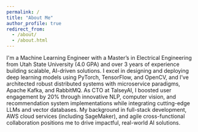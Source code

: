 ```yaml
---
permalink: /
title: "About Me"
author_profile: true
redirect_from: 
  - /about/
  - /about.html
---
```


I'm a Machine Learning Engineer with a Master’s in Electrical Engineering from Utah State University (4.0 GPA) and over 3 years of experience building scalable, AI-driven solutions. I excel in designing and deploying deep learning models using PyTorch, TensorFlow, and OpenCV, and I’ve architected robust distributed systems with microservice paradigms, Apache Kafka, and RabbitMQ. As CTO at TalseyAI, I boosted user engagement by 20% through innovative NLP, computer vision, and recommendation system implementations while integrating cutting-edge LLMs and vector databases. My background in full-stack development, AWS cloud services (including SageMaker), and agile cross-functional collaboration positions me to drive impactful, real-world AI solutions.
